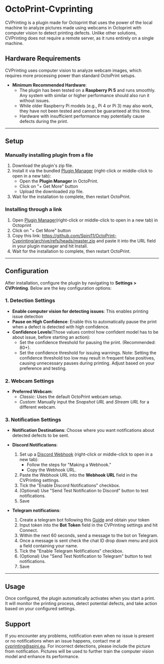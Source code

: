 # OctoPrint-Cvprinting

CVPrinting is a plugin made for Octoprint that uses the power of the local machine to analyze pictures made using webcams in Octoprint with computer vision to detect printing defects.
Unlike other solutions, CVPrinting does not require a remote server, as it runs entirely on a single machine.

## Hardware Requirements

CVPrinting uses computer vision to analyze webcam images, which requires more processing power than standard OctoPrint setups.

- **Minimum Recommended Hardware**:
  - The plugin has been tested on a **Raspberry Pi 5** and runs smoothly. Any system with similar or higher performance should also run it without issues.
  - While older Raspberry Pi models (e.g., Pi 4 or Pi 3) may also work, they have not been tested and cannot be guaranteed at this time.
  - Hardware with insufficient performance may potentially cause defects during the print.

---


## Setup
### Manually installing plugin from a file
1. Download the plugin's zip file.
2. Install it via the bundled [Plugin Manager](https://docs.octoprint.org/en/master/bundledplugins/pluginmanager.html) (right-click or middle-click to open in a new tab):
   - Open the **Plugin Manager** in OctoPrint.
   - Click on "+ Get More" button
   - Upload the downloaded zip file.
3. Wait for the installation to complete, then restart OctoPrint.
### Installing through a link
1. Open [Plugin Manager](https://docs.octoprint.org/en/master/bundledplugins/pluginmanager.html)(right-click or middle-click to open in a new tab) in Octoprint
2. Click on "+ Get More" button
3. Copy this link: https://github.com/Spini11/OctoPrint-Cvprinting/archive/refs/heads/master.zip and paste it into the URL field in your plugin manager and hit Install.
4. Wait for the installation to complete, then restart OctoPrint.


---

## Configuration
After installation, configure the plugin by navigating to **Settings > CVPrinting**. Below are the key configuration options:

### 1. Detection Settings
- **Enable computer vision for detecting issues**: This enables printing issue detection
- **Pause on High Confidence**: Enable this to automatically pause the print when a defect is detected with high confidence.
- **Confidence Levels**(Those values control how confident model has to be about issue, before starting an action):
  - Set the confidence threshold for pausing the print. (Recommended: 80+).
  - Set the confidence threshold for issuing warnings.
  Note: Setting the confidence threshold too low may result in frequent false positives, causing unnecessary pauses during printing. Adjust based on your preference and testing.

### 2. Webcam Settings
- **Preferred Webcam**:
  - *Classic*: Uses the default OctoPrint webcam setup.
  - *Custom*: Manually input the *Snapshot URL* and *Stream URL* for a different webcam.

### 3. Notification Settings
- **Notification Destinations**: Choose where you want notifications about detected defects to be sent.
- **Discord Notifications**:
  1. Set up a [Discord Webhook](https://support.discord.com/hc/en-us/articles/228383668-Intro-to-Webhooks) (right-click or middle-click to open in a new tab):
     - Follow the steps for "Making a Webhook."
     - Copy the Webhook URL.
  2. Paste the Webhook URL into the **Webhook URL** field in the CVPrinting settings.
  3. Tick the "Enable Discord Notifications" checkbox.
  4. (Optional) Use "Send Test Notification to Discord" button to test notifications.
  5. Save

- **Telegram notifications**:
  1. Create a telegram bot following this [Guide](https://core.telegram.org/bots/tutorial#obtain-your-bot-token) and obtain your token
  2. Input token into the **Bot Token** field in the CVPrinting settings and hit Connect.
  3. Within the next 60 seconds, send a message to the bot on Telegram.
  4. Once a message is sent check the chat ID drop down menu and pick a field containing your name.
  5. Tick the "Enable Telegram Notifications" checkbox.
  6. (Optional) Use "Send Test Notification to Telegram" button to test notifications.
  7. Save

---

## Usage

Once configured, the plugin automatically activates when you start a print. It will monitor the printing process, detect potential defects, and take action based on your configured settings.

## Support
If you encounter any problems, notification even when no issue is present or no notifications when an issue happens, contact me at cvprinting@spini.eu. For incorrect detections, please include the picture from notification. Pictures will be used to further train the computer vision model and enhance its performance.